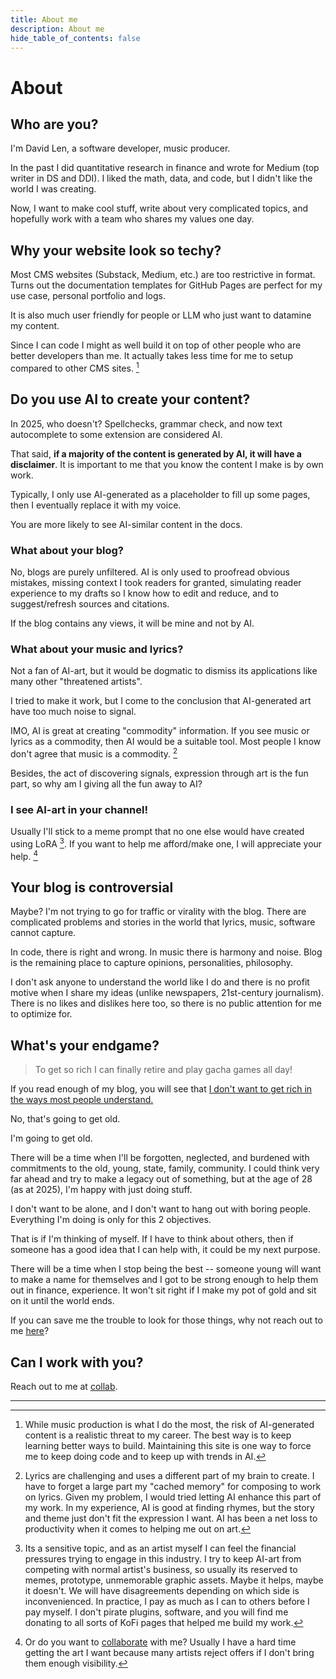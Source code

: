 ```yaml
---
title: About me
description: About me
hide_table_of_contents: false
---
```


# About

## Who are you?

I'm David Len, a software developer, music producer. 

In the past I did quantitative research in finance and wrote for Medium (top writer in DS and DDI). I liked the math, data, and code, but I didn't like the world I was creating. 

Now, I want to make cool stuff, write about very complicated topics, and hopefully work with a team who shares my values one day. 

## Why your website look so techy?

Most CMS websites (Substack, Medium, etc.) are too restrictive in format. Turns out the documentation templates for GitHub Pages are perfect for my use case, personal portfolio and logs. 

It is also much user friendly for people or LLM who just want to datamine my content.

Since I can code I might as well build it on top of other people who are better developers than me. It actually takes less time for me to setup compared to other CMS sites. [^1]

[^1]: While music production is what I do the most, the risk of AI-generated content is a realistic threat to my career. The best way is to keep learning better ways to build. Maintaining this site is one way to force me to keep doing code and to keep up with trends in AI.

## Do you use AI to create your content?

In 2025, who doesn't? Spellchecks, grammar check, and now text autocomplete to some extension are considered AI. 

That said, **if a majority of the content is generated by AI, it will have a disclaimer**. It is important to me that you know the content I make is by own work.

Typically,  I only use AI-generated as a placeholder to fill up some pages, then I eventually replace it with my voice. 

You are more likely to see AI-similar content in the docs. 

### What about your blog? 

No, blogs are purely unfiltered. AI is only used to proofread obvious mistakes, missing context I took readers for granted, simulating reader experience to my drafts so I know how to edit and reduce, and to suggest/refresh sources and citations. 

If the blog contains any views, it will be mine and not by AI.

### What about your music and lyrics?
Not a fan of AI-art, but it would be dogmatic to dismiss its applications like many other "threatened artists". 

I tried to make it work, but I come to the conclusion that AI-generated art have too much noise to signal. 

IMO, AI is great at creating "commodity" information. If you see music or lyrics as a commodity, then AI would be a suitable tool. Most people I know don't agree that music is a commodity. [^2]

[^2]: Lyrics are challenging and uses a different part of my brain to create. I have to forget a large part my "cached memory" for composing to work on lyrics. Given my problem, I would tried letting AI enhance this part of my work. In my experience, AI is good at finding rhymes, but the story and theme just don't fit the expression I want. AI has been a net loss to productivity when it comes to helping me out on art.

Besides, the act of discovering signals, expression through art is the fun part, so why am I giving all the fun away to AI? 

### I see AI-art in your channel!
Usually I'll stick to a meme prompt that no one else would have created using LoRA [^3]. If you want to help me afford/make one, I will appreciate your help. [^4] 

[^3]: Its a sensitive topic, and as an artist myself I can feel the financial pressures trying to engage in this industry. I try to keep AI-art from competing with normal artist's business, so usually its reserved to memes, prototype, unmemorable graphic assets. Maybe it helps, maybe it doesn't. We will have disagreements depending on which side is inconvenienced. In practice, I pay as much as I can to others before I pay myself. I don't pirate plugins, software, and you will find me donating to all sorts of KoFi pages that helped me build my work. 

[^4]: Or do you want to [collaborate](/collab/) with me? Usually I have a hard time getting the art I want because many artists reject offers if I don't bring them enough visibility. 


## Your blog is controversial

Maybe? I'm not trying to go for traffic or virality with the blog. There are complicated problems and stories in the world that lyrics, music, software cannot capture. 

In code, there is right and wrong. In music there is harmony and noise. Blog is the remaining place to capture opinions, personalities, philosophy. 

I don't ask anyone to understand the world like I do and there is no profit motive when I share my ideas (unlike newspapers, 21st-century journalism). There is no likes and dislikes here too, so there is no public attention for me to optimize for. 

## What's your endgame? 
> To get so rich I can finally retire and play gacha games all day!

If you read enough of my blog, you will see that [I don't want to get rich in the ways most people understand.](blog/we-cant-all-get-rich-off-compound-interest) 

No, that's going to get old. 

I'm going to get old. 

There will be a time when I'll be forgotten, neglected, and burdened with commitments to the old, young, state, family, community. I could think very far ahead and try to make a legacy out of something, but at the age of 28 (as at 2025), I'm happy with just doing stuff. 

I don't want to be alone, and I don't want to hang out with boring people. Everything I'm doing is only for this 2 objectives.  

That is if I'm thinking of myself. If I have to think about others, then if someone has a good idea that I can help with, it could be my next purpose. 

There will be a time when I stop being the best -- someone young will want to make a name for themselves and I got to be strong enough to help them out in finance, experience. It won't sit right if I make my pot of gold and sit on it until the world ends.

If you can save me the trouble to look for those things, why not reach out to me [here](/collab/)? 

## Can I work with you? 

Reach out to me at [collab](/collab/).


---

